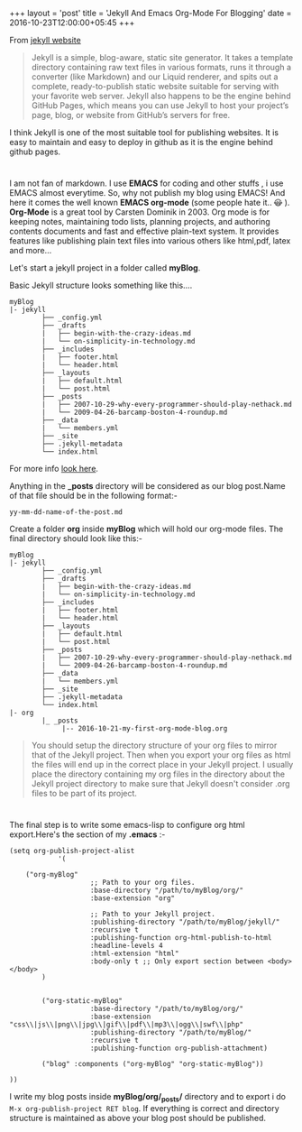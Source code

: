 +++
layout = 'post'
title = 'Jekyll And Emacs Org-Mode For Blogging'
date = 2016-10-23T12:00:00+05:45
+++

From  [jekyll website](https://jekyllrb.com/docs/home) 

> Jekyll is a simple, blog-aware, static site generator. It takes a template directory containing raw text files in various formats, runs it through a converter (like Markdown) and our Liquid renderer, and spits out a complete, ready-to-publish static website suitable for serving with your favorite web server. Jekyll also happens to be the engine behind GitHub Pages, which means you can use Jekyll to host your project’s page, blog, or website from GitHub’s servers for free.   
<!--more-->
I think Jekyll is one of the most suitable tool for publishing websites. It is easy to maintain and easy to deploy in github as it is the  engine behind github pages. 


# 

I am not fan of markdown. I use **EMACS** for coding and other stuffs , i use EMACS almost everytime. So, why not publish 
my blog using EMACS! And here it comes the well known **EMACS org-mode** (some people hate it.. <del>:frowning:</del> ). 
**Org-Mode** is a great tool by Carsten Dominik in 2003. Org mode is for keeping notes, maintaining todo lists, planning 
projects, and authoring contents documents and fast and effective plain-text system. It provides features like publishing plain text files into various others like html,pdf, latex and more&#x2026; 

Let's start a jekyll project in a folder called **myBlog**. 

Basic Jekyll structure looks something like this&#x2026;. 

    myBlog
    |- jekyll
    		├── _config.yml
    		├── _drafts
    		|   ├── begin-with-the-crazy-ideas.md
    		|   └── on-simplicity-in-technology.md
    		├── _includes
    		|   ├── footer.html
    		|   └── header.html
    		├── _layouts
    		|   ├── default.html
    		|   └── post.html
    		├── _posts
    		|   ├── 2007-10-29-why-every-programmer-should-play-nethack.md
    		|   └── 2009-04-26-barcamp-boston-4-roundup.md
    		├── _data
    		|   └── members.yml
    		├── _site
    		├── .jekyll-metadata
    		└── index.html

For more info [look here](http://jekyllrb.com/docs/structure). 

Anything in the **\_posts** directory will be considered as our blog post.Name of that file should be in the following format:-

    yy-mm-dd-name-of-the-post.md 

Create a folder **org** inside **myBlog** which will hold our org-mode files.
The final directory should look like this:- 

    myBlog
    |- jekyll
    		├── _config.yml
    		├── _drafts
    		|   ├── begin-with-the-crazy-ideas.md
    		|   └── on-simplicity-in-technology.md
    		├── _includes
    		|   ├── footer.html
    		|   └── header.html
    		├── _layouts
    		|   ├── default.html
    		|   └── post.html
    		├── _posts
    		|   ├── 2007-10-29-why-every-programmer-should-play-nethack.md
    		|   └── 2009-04-26-barcamp-boston-4-roundup.md
    		├── _data
    		|   └── members.yml
    		├── _site
    		├── .jekyll-metadata
    		└── index.html
    |- org
    		|_ _posts
    			 |-- 2016-10-21-my-first-org-mode-blog.org

> You should setup the directory structure of your org files to mirror that of the Jekyll project. Then when you export your org files as html the files will end up in the correct place in your Jekyll project. I usually place the directory containing my org files in the directory about the Jekyll project directory to make sure that Jekyll doesn't consider .org files to be part of its project. 


# 

The final step is to write some emacs-lisp to configure org html export.Here's the section of my **.emacs** :- 

    (setq org-publish-project-alist
    			'(
    
    	("org-myBlog"
    					;; Path to your org files.
    					:base-directory "/path/to/myBlog/org/"
    					:base-extension "org"
    
    					;; Path to your Jekyll project.
    					:publishing-directory "/path/to/myBlog/jekyll/"
    					:recursive t
    					:publishing-function org-html-publish-to-html
    					:headline-levels 4 
    					:html-extension "html"
    					:body-only t ;; Only export section between <body> </body>
    		)
    
    
    		("org-static-myBlog"
    					:base-directory "/path/to/myBlog/org/"
    					:base-extension "css\\|js\\|png\\|jpg\\|gif\\|pdf\\|mp3\\|ogg\\|swf\\|php"
    					:publishing-directory "/path/to/myBlog/"
    					:recursive t
    					:publishing-function org-publish-attachment)
    
    		("blog" :components ("org-myBlog" "org-static-myBlog"))
    
    ))

I write my blog posts inside **myBlog/org/<sub>posts</sub>/** directory and to export i do `M-x org-publish-project RET blog`.
If everything is correct and directory structure is maintained as above your blog post should be published.
